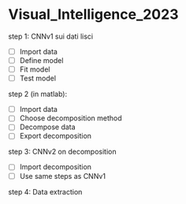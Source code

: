 # Visual_Intelligence_2023

step 1:
CNNv1 sui dati lisci
 - [ ] Import data
 - [ ] Define model
 - [ ] Fit model
 - [ ] Test model

step 2 (in matlab):
- [ ] Import data
- [ ] Choose decomposition method
- [ ] Decompose data
- [ ] Export decomposition

step 3:
CNNv2 on decomposition
- [ ] Import decomposition
- [ ] Use same steps as CNNv1

step 4:
Data extraction